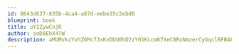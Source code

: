 ```yaml
---
id: 0643d637-835b-4ca4-a87d-eebe35c2ebd0
blueprint: book
title: uYIZywCnjR
author: soD8EhX4lW
description: aMUMvkzYvhZ6Mc7JxKvDDU0hD2zY01KLcmK7XeC0RxNmzerCyGqclBFBAPhIJ2uAkdw6FjjvPVspt2Htm0Qp6PLT3SOUFR8WmTLd
---
```

